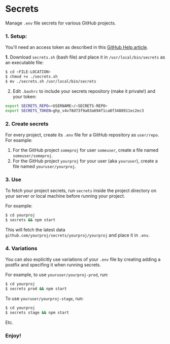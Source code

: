# Secrets


Manage `.env` file secrets for various GitHub projects.

### 1. Setup:

You'll need an access token as described in this [GitHub Help article](https://help.github.com/articles/creating-an-access-token-for-command-line-use).

**1.** Download `secrets.sh` (bash file) and place it in `/usr/local/bin/secrets` as an executable file:

```bash
$ cd <FILE-LOCATION>
$ chmod +x ./secrets.sh
$ mv ./secrets.sh /usr/local/bin/secrets
```

2. Edit `.bashrc` to include your secrets repository (make it private!) and your token:

```bash
export SECRETS_REPO=<USERNAME>/<SECRETS-REPO>
export SECRETS_TOKEN=ghp_v4v78d73f9a03a694f1ca8f3488911ec2ec3
```

### 2. Create secrets

For every project, create its `.env` file for a GitHub repository as `user/repo`. 
For example:

1. For the GitHub project `someproj` for user `someuser`, create a file named `someuser/someproj`.
1. For the GitHub project `yourproj` for your user (aka `youruser`), create a file named `youruser/yourproj`.


### 3. Use

To fetch your project secrets, run `secrets` inside the project directory on your server or local machine before running your project.

For example:

```bash
$ cd yourproj
$ secrets && npm start
```

This will fetch the latest data `github.com/yourproj/secrets/yourproj/yourproj` and place it in `.env`.

### 4. Variations

You can also explicitly use variations of your `.env` file by creating adding a postfix and specifing it when running secrets.

For example, to use `youruser/yourproj-prod`, run:

```bash
$ cd yourproj
$ secrets prod && npm start
```

To use `youruser/yourproj-stage`, run:

```bash
$ cd yourproj
$ secrets stage && npm start
```

Etc.

### Enjoy!
